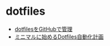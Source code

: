 # dotfiles

- [dotfilesをGitHubで管理](https://qiita.com/okamos/items/7f5461814e8ed8916870)
- [ミニマルに始めるDotfiles自動化計画](https://qiita.com/okamos/items/40966158d0271ae7198b)
